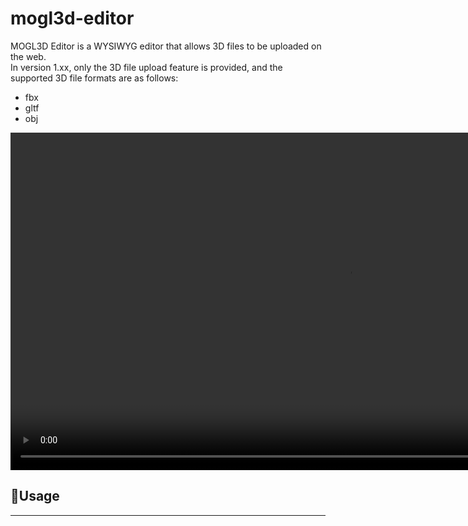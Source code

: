 # **mogl3d-editor**

<div>MOGL3D Editor is a WYSIWYG editor that allows 3D files to be uploaded on the web. </div>
In version 1.xx, only the 3D file upload feature is provided, and the supported 3D file formats are as follows:</p>

* fbx
* gltf
* obj
<video width="1080">
  <source src="https://github.com/webdoli/mogl3d-editor/src/moglEditor_Commercial.webm" type="video/webm">
</video>

## 🚩Usage
---
